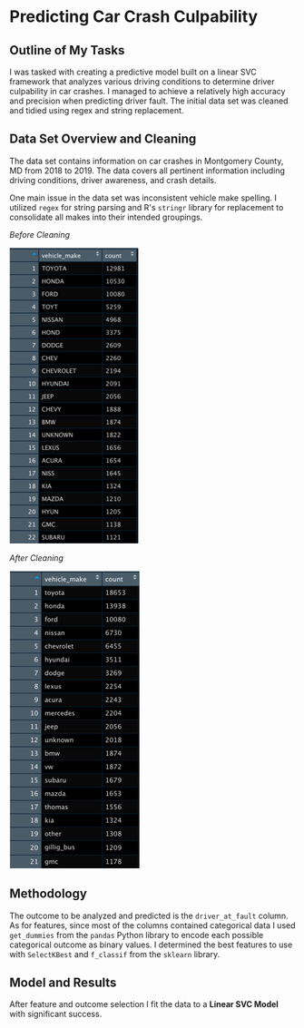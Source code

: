# Predicting Car Crash Culpability

## Outline of My Tasks
I was tasked with creating a predictive model built on a linear SVC framework that analyzes various driving conditions to determine driver culpability in car crashes. I managed to achieve a relatively high accuracy and precision when predicting driver fault. The initial data set was cleaned and tidied using regex and string replacement.

## Data Set Overview and Cleaning
The data set contains information on car crashes in Montgomery County, MD from 2018 to 2019. The data covers all pertinent information including driving conditions, driver awareness, and crash details.

One main issue in the data set was inconsistent vehicle make spelling. I utilized `regex` for string parsing and R's `stringr` library for replacement to consolidate all makes into their intended groupings.

*Before Cleaning*

![Before Cleaning](code/images/before_cleaning.png)



*After Cleaning*

![After Cleaning](code/images/after_cleaning.png)


## Methodology
The outcome to be analyzed and predicted is the `driver_at_fault` column. As for features, since most of the columns contained categorical data I used `get_dummies` from the `pandas` Python library to encode each possible categorical outcome as binary values. I determined the best features to use with `SelectKBest` and `f_classif` from the `sklearn` library.

## Model and Results
After feature and outcome selection I fit the data to a **Linear SVC Model** with significant success.
